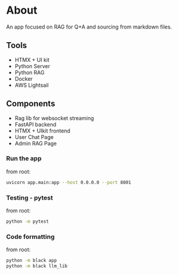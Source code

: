 # About

An app focused on RAG for Q+A and sourcing from markdown files.

## Tools
- HTMX + UI kit
- Python Server
- Python RAG
- Docker
- AWS Lightsail

## Components
- Rag lib for websocket streaming
- FastAPI backend
- HTMX + UIkit frontend
- User Chat Page
- Admin RAG Page

### Run the app
from root:
```bash
uvicorn app.main:app --host 0.0.0.0 --port 8001
```

### Testing - pytest
from root:
```bash
python -m pytest
```

### Code formatting
from root:
```bash
python -m black app
python -m black llm_lib
```

